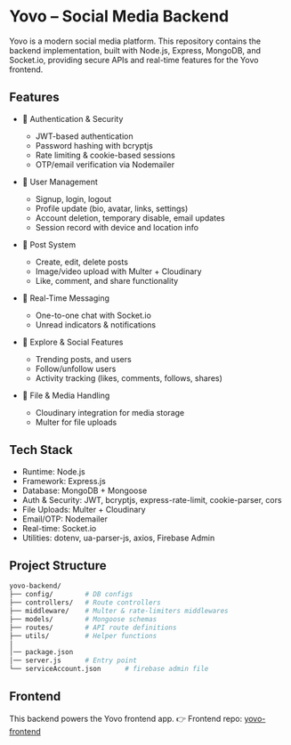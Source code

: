 # Yovo – Social Media Backend

Yovo is a modern social media platform. This repository contains the backend implementation, built with Node.js, Express, MongoDB, and Socket.io, providing secure APIs and real-time features for the Yovo frontend.

## Features

- 🔐 Authentication & Security
    - JWT-based authentication
    - Password hashing with bcryptjs
    - Rate limiting & cookie-based sessions
    - OTP/email verification via Nodemailer

- 👤 User Management
    - Signup, login, logout
    - Profile update (bio, avatar, links, settings)
    - Account deletion, temporary disable, email updates
    - Session record with device and location info

- 📝 Post System
    - Create, edit, delete posts
    - Image/video upload with Multer + Cloudinary
    - Like, comment, and share functionality

- 💬 Real-Time Messaging
    - One-to-one chat with Socket.io
    - Unread indicators & notifications

- 🔎 Explore & Social Features
    - Trending posts, and users
    - Follow/unfollow users
    - Activity tracking (likes, comments, follows, shares)

- 📂 File & Media Handling
    - Cloudinary integration for media storage
    - Multer for file uploads

## Tech Stack

- Runtime: Node.js
- Framework: Express.js
- Database: MongoDB + Mongoose
- Auth & Security: JWT, bcryptjs, express-rate-limit, cookie-parser, cors
- File Uploads: Multer + Cloudinary
- Email/OTP: Nodemailer
- Real-time: Socket.io
- Utilities: dotenv, ua-parser-js, axios, Firebase Admin

## Project Structure

```bash
yovo-backend/
├── config/        # DB configs
├── controllers/   # Route controllers
├── middleware/    # Multer & rate-limiters middlewares
├── models/        # Mongoose schemas
├── routes/        # API route definitions
├── utils/         # Helper functions
│
│── package.json
│── server.js      # Entry point
└── serviceAccount.json      # firebase admin file
```

## Frontend

This backend powers the Yovo frontend app.
👉 Frontend repo: [yovo-frontend](https://github.com/pranjul-jangra/yovo)